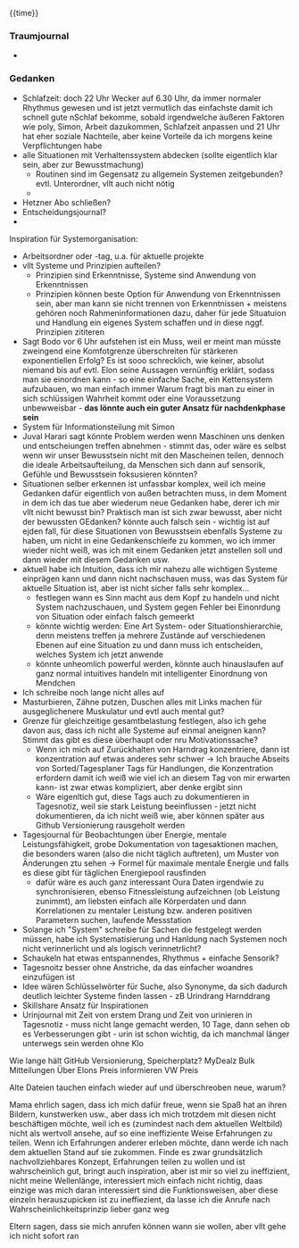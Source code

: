 {{time}}

### Traumjournal
- 
### Gedanken
- Schlafzeit: doch 22 Uhr Wecker auf 6.30 Uhr, da immer normaler Rhythmus gewesen und ist jetzt vermutlich das einfachste damit ich schnell gute nSchlaf bekomme, sobald irgendwelche äußeren Faktoren wie poly, Simon, Arbeit dazukommen, Schlafzeit anpassen und 21 Uhr hat eher soziale Nachteile, aber keine Vorteile da ich morgens keine Verpflichtungen habe
- alle Situationen mit Verhaltenssystem abdecken (sollte eigentlich klar sein, aber zur Bewusstmachung)
	- Routinen sind im Gegensatz zu allgemein Systemen zeitgebunden? evtl. Unterordner, vllt auch nicht nötig
	- 
- Hetzner Abo schließen?
- Entscheidungsjournal?
- 
Inspiration für Systemorganisation:
- Arbeitsordner oder -tag, u.a. für aktuelle projekte
- vllt Systeme und Prinzipien aufteilen?
	- Prinzipien sind Erkenntnisse, Systeme sind Anwendung von Erkenntnissen
	- Prinzipien können beste Option für Anwendung von Erkenntnissen sein, aber man kann sie nicht trennen von Erkenntnissen + meistens gehören noch Rahmeninformationen dazu, daher für jede Situatuion und Handlung ein eigenes System schaffen und in diese nggf. Prinzipien zititeren
- Sagt Bodo vor 6 Uhr aufstehen ist ein Muss, weil er meint man müsste zweingend eine Komfotgrenze überschreiten für stärkeren exponentiellen Erfolg? Es ist sooo schrecklich, wie keiner, absolut niemand bis auf evtl. Elon seine Aussagen vernünftig erklärt, sodass man sie einordnen kann - so eine einfache Sache, ein Kettensystem aufzubauen, wo man einfach immer Warum fragt bis man zu einer in sich schlüssigen Wahrheit kommt oder eine Voraussetzung unbewweisbar - **das lönnte auch ein guter Ansatz für nachdenkphase sein**
- System für Informationsteilung mit Simon
- Juval Harari sagt könnte Problem werden wenn Maschinen uns denken und entscheiungen treffen abnehmen - stimmt das, oder wäre es selbst wenn wir unser Bewusstsein nicht mit den Mascheinen teilen, dennoch die ideale Arbeitsaufteilung, da Menschen sich dann auf sensorik, Gefühle und Bewusstsein foksusieren könnten?
- Situationen selber erkennen ist unfassbar komplex, weil ich meine Gedanken dafür eigentlich von außen betrachten muss, in dem Moment in dem ich das tue aber wiederum neue Gedanken habe, derer ich mir vllt nicht bewusst bin? Praktisch man ist sich zwar bewusst, aber nicht der bewussten GEdanken? könnte auch falsch sein - wichtig ist auf ejden fall, für diese Situationen von Bewusstsein ebenfalls Systeme zu haben, um nicht in eine Gedankenschleife zu kommen, wo ich immer wieder nicht weiß, was ich mit einem Gedanken jetzt anstellen soll und dann wieder mit diesem Gedanken usw.
- aktuell habe ich Intuition, dass ich mir nahezu alle wichtigen Systeme einprägen kann und dann nicht nachschauen muss, was das System für aktuelle Situation ist, aber ist nicht sicher falls sehr komplex...
	- festlegen wann es Sinn macht aus dem Kopf zu handeln und nicht System nachzuschauen, und System gegen Fehler bei Einonrdung von Situation oder einfach falsch gemeerkt
	- könnte wichtig werden: Eine Art System- oder Situationshierarchie, denn meistens treffen ja mehrere Zustände auf verschiedenen Ebenen auf eine Situation zu und dann muss ich entscheiden, welches System ich jetzt anwende
	- könnte unheomlich powerful werden, könnte auch hinauslaufen auf ganz normal intuitives handeln mit intelligenter Einordnung von Mendchen
- Ich schreibe noch lange nicht alles auf
- Masturbieren, Zähne putzen, Duschen alles mit Links machen für ausgeglichenere Muskulatur und evtl auch mental gut?
- Grenze für gleichzeitige gesamtbelastung festlegen, also ich gehe davon aus, dass ich nicht alle Systeme auf einmal aneignen kann? Stimmt das gibt es diese überhaupt oder nru Motivationssache?
	- Wenn ich mich auf Zurückhalten von Harndrag konzentriere, dann ist konzentration auf etwas anderes sehr schwer -> Ich brauche Abseits von Sorted/Tagesplaner Tags für Handlungen, die Konzentration erfordern damit ich weiß wie viel ich an diesem Tag von mir erwarten kann- ist zwar etwas kompliziert, aber denke ergibt sinn
	- Wäre eigenltich gut, diese Tags auch zu dokumentieren in Tagesnotiz, weil sie stark Leistung beeinflussen - jetzt nicht dokumentieren, da ich nicht weiß wie, aber können später aus Github Versionierung rausgeholt werden
- Tagesjournal für Beobachtungen über Energie, mentale Leistungsfähigkeit, grobe Dokumentation von tagesaktionen machen, die besonders waren (also die nicht täglich auftreten), um Muster von Änderungen ztu sehen -> Formel für maximale mentale Energie und falls es diese gibt für täglichen Energiepool rausfinden
	- dafür wäre es auch ganz interessant Oura Daten irgendwie zu synchronisieren, ebenso Fitnessleistung aufzeichnen (ob Leistung zunimmt), am liebsten einfach alle Körperdaten und dann Korrelationen zu mentaler Leistung bzw. anderen positiven Parametern suchen, laufende Messstation
- Solange ich "System" schreibe für Sachen die festgelegt werden müssen, habe ich Systematisierung und Hanldung nach Systemen noch nicht verinnerlicht und als logisch verinnetrlicht?
- Schaukeln hat etwas entspannendes, Rhythmus + einfache Sensorik?
- Tagesnoitz  besser ohne Anstriche, da das einfacher woandres einzufügen ist
- Idee wären Schlüsselwörter für Suche, also Synonyme, da sich dadurch deutlich leichter Systeme finden lassen - zB Urindrang Harnddrang
- Skillshare Ansatz für Inspirationen
- Urinjournal mit Zeit von erstem Drang und Zeit von urinieren in Tagesnotiz - muss nicht lange gemacht werden, 10 Tage, dann sehen ob es Verbesserungen gibt - urin ist schon wichtig, da ich manchmal länger unterwegs sein werden ohne Klo

Wie lange hält GitHub Versionierung, Speicherplatz?
MyDealz Bulk Mitteilungen
Über Elons Preis informieren
VW Preis

Alte Dateien tauchen einfach wieder auf und überschreoben neue, warum?

Mama ehrlich sagen, dass ich mich dafür freue, wenn sie Spaß hat an ihren Bildern, kunstwerken usw., aber dass ich mich trotzdem mit diesen nicht beschäftigen möchte, weil ich es (zumindest nach dem aktuellen Weltbild) nicht als wertvoll ansehe, auf so eine ineffiziente Weise Erfahrungen zu teilen. Wenn ich Erfahrungen anderer erleben möchte, dann werde ich nach dem aktuellen Stand auf sie zukommen.
Finde es zwar grundsätzlich  nachvollziehbares Konzept, Erfahrungen teilen zu wollen und ist wahrscheinlich gut, bringt auch inspiration, aber ist mir so viel zu ineffizient, nicht meine Wellenlänge, interessiert mich einfach nicht richtig, daas einzige was mich daran interessiert sind die Funktionsweisen, aber diese einzeln herauszupicken ist zu ineffiezient, da lasse ich die Anrufe nach Wahrscheinlichkeitsprinzip lieber ganz weg

Eltern sagen, dass sie mich anrufen können wann sie wollen,  aber vllt gehe ich nicht sofort ran
